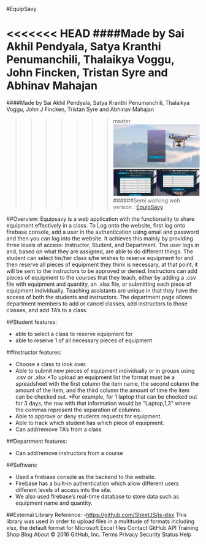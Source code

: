 #EquipSavy

<<<<<<< HEAD
####Made by Sai Akhil Pendyala, Satya Kranthi Penumanchili, Thalaikya Voggu, John Fincken, Tristan Syre and Abhinav Mahajan
=======
####Made by Sai Akhil Pendyala, Satya Kranthi Penumanchili, Thalaikya Voggu, John J Fincken, Tristan Syre and Abhinav Mahajan
>>>>>>> master
![](/images/equipsavy.gif?raw=true "Loginpage")
![](/images/git.jpg?raw=true "Loginpage")
######Semi working web version : <a target="_blank" href="http://equipsavy.000webhostapp.com/">EquipSavy</a>

##Overview:
Equipsavy is a web application with the functionality to share equipment effectively in a class. To Log onto the website, first log onto
firebase console, add a user in the authentication using email and password and then you can log into the website. It achieves this mainly
by providing three levels of access: Instructor, Student, and Department. The user logs in and, based on what they are assigned, are able
to do different things. The student can select his/her class s/he wishes to reserve equipment for and then reserve all pieces of equipment
they think is necessary, at that point, it will be sent to the instructors to be approved or denied. Instructors can add pieces of
equipment to the courses that they teach, either by adding a .csv file with equipment and quantity, an .xlsx file, or submitting each piece
of equipment individually. Teaching assistants are unique in that they have the access of both the students and instructors. The department
page allows department members to add or cancel classes, add instructors to those classes, and add TA’s to a class.

##Student features:
- able to select a class to reserve equipment for
- able to reserve 1 of all necessary pieces of equipment

##Instructor features:
-	Choose a class to look over.
-	Able to submit new pieces of equipment individually or in groups using .csv or .xlsx
	*To upload an equipment list the format must be a spreadsheet with the first column the item name, the second column the amount of the item, and the third column the amount of time the item can be checked out.
	*For example, for 1 laptop that can be checked out for 3 days, the row with that information would be "Laptop,1,3" where the commas represent the separation of columns.
-	Able to approve or deny students requests for equipment.
-	Able to track which student has which piece of equipment.
-	Can add/remove  TA’s from a class

##Department features:
-	Can add/remove instructors from a course

##Software:
-	Used a firebase console as the backend to the website.
-	Firebase has a built-in authentication which allow different users different levels of access into the site.
-	We also used firebase’s real-time database to store data such as equipment name and quantity.

##External Library Reference:
-https://github.com/SheetJS/js-xlsx
This library was used in order to upload files in a multitude of formats including xlsx, the default format for Microsoft Excel files
Contact GitHub API Training Shop Blog About
© 2016 GitHub, Inc. Terms Privacy Security Status Help
